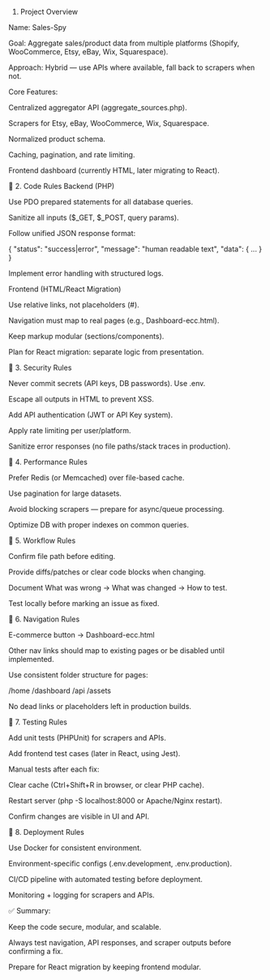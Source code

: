 1. Project Overview

Name: Sales-Spy

Goal: Aggregate sales/product data from multiple platforms (Shopify, WooCommerce, Etsy, eBay, Wix, Squarespace).

Approach: Hybrid — use APIs where available, fall back to scrapers when not.

Core Features:

Centralized aggregator API (aggregate_sources.php).

Scrapers for Etsy, eBay, WooCommerce, Wix, Squarespace.

Normalized product schema.

Caching, pagination, and rate limiting.

Frontend dashboard (currently HTML, later migrating to React).

🔹 2. Code Rules
Backend (PHP)

Use PDO prepared statements for all database queries.

Sanitize all inputs ($_GET, $_POST, query params).

Follow unified JSON response format:

{
  "status": "success|error",
  "message": "human readable text",
  "data": { ... }
}


Implement error handling with structured logs.

Frontend (HTML/React Migration)

Use relative links, not placeholders (#).

Navigation must map to real pages (e.g., Dashboard-ecc.html).

Keep markup modular (sections/components).

Plan for React migration: separate logic from presentation.

🔹 3. Security Rules

Never commit secrets (API keys, DB passwords). Use .env.

Escape all outputs in HTML to prevent XSS.

Add API authentication (JWT or API Key system).

Apply rate limiting per user/platform.

Sanitize error responses (no file paths/stack traces in production).

🔹 4. Performance Rules

Prefer Redis (or Memcached) over file-based cache.

Use pagination for large datasets.

Avoid blocking scrapers — prepare for async/queue processing.

Optimize DB with proper indexes on common queries.

🔹 5. Workflow Rules

Confirm file path before editing.

Provide diffs/patches or clear code blocks when changing.

Document What was wrong → What was changed → How to test.

Test locally before marking an issue as fixed.

🔹 6. Navigation Rules

E-commerce button → Dashboard-ecc.html

Other nav links should map to existing pages or be disabled until implemented.

Use consistent folder structure for pages:

/home
/dashboard
/api
/assets


No dead links or placeholders left in production builds.

🔹 7. Testing Rules

Add unit tests (PHPUnit) for scrapers and APIs.

Add frontend test cases (later in React, using Jest).

Manual tests after each fix:

Clear cache (Ctrl+Shift+R in browser, or clear PHP cache).

Restart server (php -S localhost:8000 or Apache/Nginx restart).

Confirm changes are visible in UI and API.

🔹 8. Deployment Rules

Use Docker for consistent environment.

Environment-specific configs (.env.development, .env.production).

CI/CD pipeline with automated testing before deployment.

Monitoring + logging for scrapers and APIs.

✅ Summary:

Keep the code secure, modular, and scalable.

Always test navigation, API responses, and scraper outputs before confirming a fix.

Prepare for React migration by keeping frontend modular.